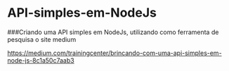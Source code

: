 # API-simples-em-NodeJs

###Criando uma API simples em NodeJs, utilizando como ferramenta de pesquisa o site medium

https://medium.com/trainingcenter/brincando-com-uma-api-simples-em-node-js-8c1a50c7aab3

